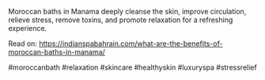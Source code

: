 Moroccan baths in Manama deeply cleanse the skin, improve circulation, relieve stress, remove toxins, and promote relaxation for a refreshing experience.

Read on: https://indianspabahrain.com/what-are-the-benefits-of-moroccan-baths-in-manama/

#moroccanbath #relaxation #skincare #healthyskin #luxuryspa #stressrelief
